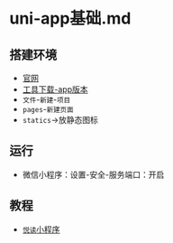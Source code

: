 # uni-app基础.md

## 搭建环境
- [官网](https://uniapp.dcloud.io/quickstart)
- [工具下载-app版本](https://www.dcloud.io/hbuilderx.html)
- `文件`-`新建`-`项目`
- `pages`-`新建页面`
- `statics`->放静态图标

## 运行
- 微信小程序：设置-安全-服务端口：开启 


## 教程
- [`悦读`小程序](http://www.hcoder.net/course/info_246.html)